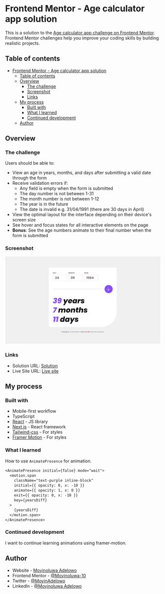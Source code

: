 # Frontend Mentor - Age calculator app solution

This is a solution to the [Age calculator app challenge on Frontend Mentor](https://www.frontendmentor.io/challenges/age-calculator-app-dF9DFFpj-Q). Frontend Mentor challenges help you improve your coding skills by building realistic projects. 

## Table of contents

- [Frontend Mentor - Age calculator app solution](#frontend-mentor---age-calculator-app-solution)
  - [Table of contents](#table-of-contents)
  - [Overview](#overview)
    - [The challenge](#the-challenge)
    - [Screenshot](#screenshot)
    - [Links](#links)
  - [My process](#my-process)
    - [Built with](#built-with)
    - [What I learned](#what-i-learned)
    - [Continued development](#continued-development)
  - [Author](#author)


## Overview

### The challenge

Users should be able to:

- View an age in years, months, and days after submitting a valid date through the form
- Receive validation errors if:
  - Any field is empty when the form is submitted
  - The day number is not between 1-31
  - The month number is not between 1-12
  - The year is in the future
  - The date is invalid e.g. 31/04/1991 (there are 30 days in April)
- View the optimal layout for the interface depending on their device's screen size
- See hover and focus states for all interactive elements on the page
- **Bonus**: See the age numbers animate to their final number when the form is submitted

### Screenshot

![](./public/screenshot.png)



### Links

- Solution URL: [Solution](https://gitlab.com/Moyinoluwa-10/frontend-mentor-age-calculator-apps)
- Live Site URL: [Live site](https://age-calcapp.netlify.app/)

## My process

### Built with

- Mobile-first workflow
- TypeScript
- [React](https://reactjs.org/) - JS library
- [Next.js](https://nextjs.org/) - React framework
- [Tailwind-css](https://tailwindcss.com/) - For styles
- [Framer Motion](https://www.framer.com/motion/) - For styles


### What I learned

How to use ```AnimatePresence``` for animation.


```tsx
<AnimatePresence initial={false} mode="wait">
  <motion.span
    className="text-purple inline-block"
    initial={{ opacity: 0, x: -10 }}
    animate={{ opacity: 1, x: 0 }}
    exit={{ opacity: 0, x: -10 }}
    key={yearsDiff}
  >
    {yearsDiff}
  </motion.span>
</AnimatePresence>
```


### Continued development

I want to continue learning animations using framer-motion.


## Author

- Website - [Moyinoluwa Adelowo](https://moyinadelowo.com)
- Frontend Mentor - [@Moyinoluwa-10](https://www.frontendmentor.io/profile/Moyinoluwa-10)
- Twitter - [@MoyinAdelowo](https://www.twitter.com/MoyinAdelowo)
- LinkedIn - [@Moyinoluwa Adelowo](https://www.linkedin.com/in/moyinoluwa-adelowo/)


